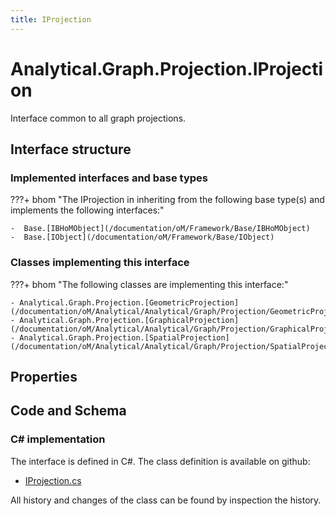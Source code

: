```yaml
---
title: IProjection
---
```


# Analytical.Graph.Projection.IProjection

Interface common to all graph projections.

## Interface structure

### Implemented interfaces and base types

???+ bhom "The IProjection in inheriting from the following base type(s) and implements the following interfaces:"

    -  Base.[IBHoMObject](/documentation/oM/Framework/Base/IBHoMObject)
    -  Base.[IObject](/documentation/oM/Framework/Base/IObject)


### Classes implementing this interface

???+ bhom "The following classes are implementing this interface:"

    - Analytical.Graph.Projection.[GeometricProjection](/documentation/oM/Analytical/Analytical/Graph/Projection/GeometricProjection)
    - Analytical.Graph.Projection.[GraphicalProjection](/documentation/oM/Analytical/Analytical/Graph/Projection/GraphicalProjection)
    - Analytical.Graph.Projection.[SpatialProjection](/documentation/oM/Analytical/Analytical/Graph/Projection/SpatialProjection)


## Properties

## Code and Schema

### C# implementation

The interface is defined in C#. The class definition is available on github:

- [IProjection.cs](https://github.com/BHoM/BHoM/blob/develop/Analytical_oM/Graph\Projection\IProjection.cs)

All history and changes of the class can be found by inspection the history.
